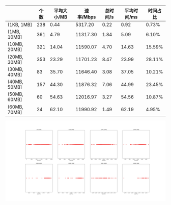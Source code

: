 |   |个数|平均大小/MB|速率/Mbps|总时间/s|平均时间/ms|时间占比|
|---|---|---|---|---|---|---|
|(1KB, 1MB]|238|0.44|5317.20|0.22|0.92|0.73%|
|(1MB, 10MB]|361|4.79|11317.30|1.84|5.09|6.10%|
|(10MB, 20MB]|321|14.04|11590.07|4.70|14.63|15.59%|
|(20MB, 30MB]|353|23.29|11701.23|8.47|23.99|28.11%|
|(30MB, 40MB]|83|35.70|11646.40|3.08|37.05|10.21%|
|(40MB, 50MB]|157|44.30|11876.32|7.06|44.99|23.45%|
|(50MB, 60MB]|60|54.63|12016.97|3.27|54.56|10.87%|
|(60MB, 70MB]|24|62.10|11990.92|1.49|62.19|4.95%|

![](./速率分布.jpg)
